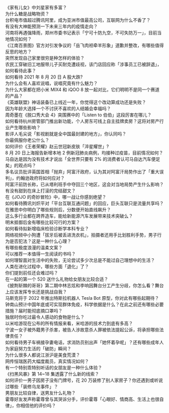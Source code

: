 《家有儿女》中刘星家有多富？  
为什么糖是战略物资？  
台积电市值超过腾讯阿里，成为亚洲市值最高公司，互联网为什么不香了？  
有没有大神能预测一下未来三年内的疫情走向？  
河南将再遇强降雨，郑州市委书记表示「宁可十防九空，不可失防万一」，目前当地情况如何？  
《江南百景图》官方对引发争议的「岳飞肉袒牵羊形象」道歉并整改，有哪些值得反思的地方？  
突然发现自己家里很穷是种怎样的体验？  
农民工穿破旧工地服带儿子买耐克遭歧视，该门店回应称「涉事员工已被辞退」，如何看待此事？  
如何看待 2021 年 8 月 20 日 A 股大跌?  
为什么会有人喜欢说唱，说唱究竟有什么魅力？  
为什么大家都在把小米 MIX4 和 iQOO 8 放一起对比，它们明明不是同一个赛道的产品？  
《英雄联盟》神话装备已上线近一年，你觉得这个改动算成功还是失败？  
因为年龄大选择一个不讨厌不喜欢的人结婚会幸福吗？  
周奇墨在《脱口秀大会 4》突围赛中的「Listen to 伯伯」这段厉害在哪儿？  
如何看待杭州房管部门推出新功能，个人房东可线上自主挂牌卖房？这将对房产行业产生哪些影响？  
影评人毛尖说「影视剧就是全中国最封建的地方」，你认同吗？  
你最佩服你老公什么？  
如何评价《王者荣耀》赵云世冠新皮肤「淬星耀世」?  
8 月 20 日上海报告新增本地 2 例新冠肺炎病例，均接种过疫苗，目前情况如何？  
马自达是因为没有技术才说出「全世界只要有 2% 的消费者认可马自达汽车便足矣」的观点吗？  
多名议员批评英国首相「抛弃」阿富汗政府，认为其对阿富汗局势作出了「重大误判」，约翰逊政府将如何应对？  
阿富汗前防长称，已从塔利班手中夺回三个地区，这会对当地局势产生什么影响？  
有没有甜到在床上打滚的完结甜文？  
在《JOJO 的奇妙冒险》中，哪一战让你感到绝望？  
如何看待腾讯刘炽平对「平台互联互通问题」的回应，巨头互联只是流量共享吗？  
在雅思中你明白了哪些规则后，分数便开始直线飙升？  
这么多行业都在跨界造车，能给新能源汽车发展带来技术突破么？  
明末抵御后金有哪些比较可行的方案？  
如何看待拟新增临床检验诊断学本科专业？  
网络视频中小狗遭「拔牙后被丢进洗衣机」，拍摄者还用手比划胜利手势，男子行为是否犯法？这是一种什么心理？  
有哪些极度浪漫的温柔文案？  
可以推荐一本值得一生阅读的书吗？  
如何理智面对生活中的失败，无论尝试多少次总是不能过自己理想中的生活？  
人类在进化过程中，哪些方面「退化」了？  
你们提到前任还会难过吗？  
在一起的第一个 520 送什么礼物给女朋友比较合适？  
《披荆斩棘的哥哥》第二期中林志炫和李响因舞台分工产生分歧，你怎么看？舞台上应该发挥专长还是挑战自我？  
马斯克将于 2022 年推出特斯拉机器人 Tesla Bot 原型，你对此有哪些起期待？  
钟南山预计中国年底或可实现群体免疫，科学依据是什么？在此之前还有哪些必要措施？届时能彻底摘口罩吗？  
独居时你吃过最令人感动的食物是什么？  
以米哈游现在公布的所有情报来看，米哈游的技术力到底有多高？  
宁波一女子被外籍男子杀害，被告人涉故意杀人罪被依法提起公诉，将承担哪些法律责任？  
如何看待男子车祸接孕妻电话，求消防员别出声「她怀着孕呢」？还有哪些成年人为家庭努力生活的「破防」瞬间？  
为什么很多人都说江浙沪是美食荒漠？  
网传恒瑞医药大幅度裁员，真实情况如何？  
有一个特别乖特别听话的女朋友是一种什么体验？  
《扫黑风暴》第 14~18 集透露了什么新的线索？  
如何评价一男子因房子没有门牌号，花 20 万装修了别人家房子？你还遇到或听说过哪些「装修乌龙事件」？  
男朋友比较自律，送男友什么礼物？  
霍尊好友发声称霍尊曾与其哭诉分手，评价霍尊「心眼好、情商高、生活上也很自律」，你相信他的评价吗？  
